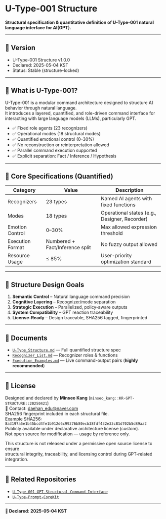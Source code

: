 # U-Type-001 Structure

**Structural specification & quantitative definition of U-Type-001 natural language interface for AI(GPT).**

---

## 🧾 Version

- U-Type-001 Structure v1.0.0  
- Declared: 2025-05-04 KST  
- Status: Stable (structure-locked)

---

## 🧠 What is U-Type-001?

U-Type-001 is a modular command architecture designed to structure AI behavior through natural language.  
It introduces a layered, quantified, and role-driven command interface for interacting with large language models (LLMs), particularly GPT.

- ✅ Fixed role agents (23 recognizers)
- ✅ Operational modes (18 structural modes)
- ✅ Quantified emotional control (0–30%)
- ✅ No reconstruction or reinterpretation allowed
- ✅ Parallel command execution supported
- ✅ Explicit separation: Fact / Inference / Hypothesis

---

## 🔢 Core Specifications (Quantified)

| Category | Value | Description |
|----------|-------|-------------|
| Recognizers | 23 types | Named AI agents with fixed functions |
| Modes | 18 types | Operational states (e.g., Designer, Recorder) |
| Emotion Control | 0–30% | Max allowed expression threshold |
| Execution Format | Numbered + Fact/Inference split | No fuzzy output allowed |
| Resource Usage | ≤ 85% | User-priority optimization standard |

---

## 📐 Structure Design Goals

1. **Semantic Control** – Natural language command precision  
2. **Cognitive Layering** – Recognizer/mode separation  
3. **Strategic Execution** – Parallelized, policy-aware outputs  
4. **System Compatibility** – GPT reaction traceability  
5. **License-Ready** – Design traceable, SHA256 tagged, fingerprinted

---

## 📂 Documents

- [`U-Type_Structure.md`](./U-Type_Structure.md) — Full quantified structure spec  
- [`Recognizer_List.md`](./Recognizer_List.md) — Recognizer roles & functions  
- [`Execution_Examples.md`](./Execution_Examples.md) — Live command-output pairs (**highly recommended**)

---

## 🧾 License

Designed and declared by **Minseo Kang** (`minseo_kang::KR-GPT-STRUCTURE::20250421`)  
📧 Contact: daehan_edu@naver.com  
SHA256 fingerprint included in each structural file.  
Example SHA256: `8a3197a5e1b45bcd4fe1b912d6c99376b80ecb38fdf432e33c81d702b5d89aa2`  
Publicly available under declarative architecture license (custom).  
Not open source for modification — usage by reference only.

This structure is not released under a permissive open source license to ensure  
structural integrity, traceability, and licensing control during GPT-related integration.

---

## 🔗 Related Repositories

- [`U-Type-001-GPT-Structural-Command-Interface`](https://github.com/kang-minseo-1218/U-Type-001-GPT-Structural-Command-Interface)  
- [`U-Type-Prompt-CoreKit`](https://github.com/kang-minseo-1218/U-Type-Prompt-CoreKit)

---

**🧭 Declared: 2025-05-04 KST**
